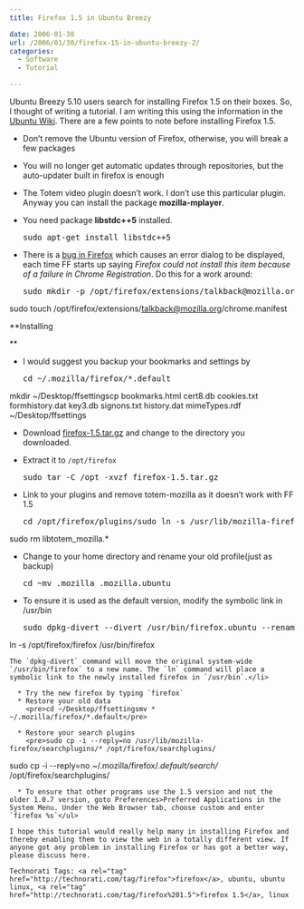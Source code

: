```yaml
---
title: Firefox 1.5 in Ubuntu Breezy

date: 2006-01-30
url: /2006/01/30/firefox-15-in-ubuntu-breezy-2/
categories:
  - Software
  - Tutorial

---
```

Ubuntu Breezy 5.10 users search for installing Firefox 1.5 on their boxes. So, I thought of writing a tutorial. I am writing this using the information in the [Ubuntu Wiki][1]. There are a few points to note before installing Firefox 1.5.

  * Don&#8217;t remove the Ubuntu version of Firefox, otherwise, you will break a few packages
  * You will no longer get automatic updates through repositories, but the auto-updater built in firefox is enough
  * The Totem video plugin doesn&#8217;t work. I don&#8217;t use this particular plugin. Anyway you can install the package **mozilla-mplayer**.
  * You need package **libstdc++5** installed. 
    <pre>sudo apt-get install libstdc++5</pre>

  * There is a [bug in Firefox][2] which causes an error dialog to be displayed, each time FF starts up saying _Firefox could not install this item because of a failure in Chrome Registration_. Do this for a work around: 
    <pre>sudo mkdir -p /opt/firefox/extensions/talkback@mozilla.org
sudo touch /opt/firefox/extensions/talkback@mozilla.org/chrome.manifest</pre>

**Installing
  
** 

  * I would suggest you backup your bookmarks and settings by 
    <pre>cd ~/.mozilla/firefox/*.default
mkdir ~/Desktop/ffsettingscp bookmarks.html cert8.db cookies.txt formhistory.dat 
key3.db signons.txt history.dat  mimeTypes.rdf ~/Desktop/ffsettings</pre>

  * Download [firefox-1.5.tar.gz][3] and change to the directory you downloaded.
  * Extract it to `/opt/firefox` 
    <pre>sudo tar -C /opt -xvzf firefox-1.5.tar.gz</pre>

  * Link to your plugins and remove totem-mozilla as it doesn&#8217;t work with FF 1.5 
    <pre>cd /opt/firefox/plugins/sudo ln -s /usr/lib/mozilla-firefox/plugins/*
sudo rm libtotem_mozilla.*</pre>

  * Change to your home directory and rename your old profile(just as backup) 
    <pre>cd ~mv .mozilla .mozilla.ubuntu</pre>

  * To ensure it is used as the default version, modify the symbolic link in /usr/bin 
    <pre>sudo dpkg-divert --divert /usr/bin/firefox.ubuntu --rename /usr/bin/firefoxsudo
ln -s /opt/firefox/firefox /usr/bin/firefox</pre>
    
    The `dpkg-divert` command will move the original system-wide `/usr/bin/firefox` to a new name. The `ln` command will place a symbolic link to the newly installed firefox in `/usr/bin`.</li> 
    
      * Try the new firefox by typing `firefox`
      * Restore your old data 
        <pre>cd ~/Desktop/ffsettingsmv * ~/.mozilla/firefox/*.default</pre>
    
      * Restore your search plugins 
        <pre>sudo cp -i --reply=no /usr/lib/mozilla-firefox/searchplugins/* /opt/firefox/searchplugins/
sudo cp -i --reply=no ~/.mozilla/firefox/*.default/search/* /opt/firefox/searchplugins/</pre>
    
      * To ensure that other programs use the 1.5 version and not the older 1.0.7 version, goto Preferences>Preferred Applications in the System Menu. Under the Web Browser tab, choose custom and enter `firefox %s`</ul> 
    
    I hope this tutorial would really help many in installing Firefox and thereby enabling them to view the web in a totally different view. If anyone got any problem in installing Firefox or has got a better way, please discuss here.
    
    Technorati Tags: <a rel="tag" href="http://technorati.com/tag/firefox">firefox</a>, ubuntu, ubuntu linux, <a rel="tag" href="http://technorati.com/tag/firefox%201.5">firefox 1.5</a>, linux

 [1]: https://wiki.ubuntu.com/FirefoxNewVersion
 [2]: https://bugzilla.mozilla.org/show_bug.cgi?id=311480
 [3]: http://ftp.mozilla.org/pub/mozilla.org/firefox/releases/1.5/linux-i686/en-US/firefox-1.5.tar.gz
